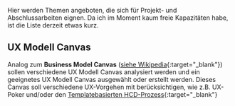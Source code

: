 Hier werden Themen angeboten, die sich für Projekt- und Abschlussarbeiten eignen. Da ich im Moment kaum freie Kapazitäten habe, ist die Liste derzeit etwas kurz.

## UX Modell Canvas
Analog zum __Business Model Canvas__ ([siehe Wikipedia](https://en.wikipedia.org/wiki/Business_Model_Canvas){:target="_blank"}) sollen verschiedene UX Modell Canvas analysiert werden und ein geeignetes UX Modell Canvas ausgewählt oder erstellt werden. Dieses Canvas soll verschiedene UX-Vorgehen mit berücksichtigen, wie z.B. UX-Poker und/oder den [Templatebasierten HCD-Prozess](https://ux-methoden.de/templatebasierter-prozess-zu-human-centred-design/){:target="_blank"}

